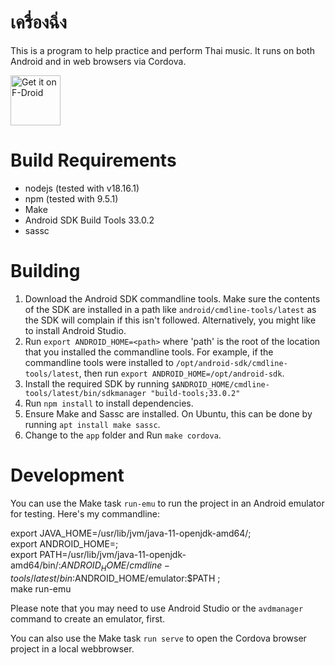 # เครื่องฉิ่ง

This is a program to help practice and perform Thai music. It runs on both Android and in web browsers via Cordova.


[<img src="https://fdroid.gitlab.io/artwork/badge/get-it-on.png"
     alt="Get it on F-Droid"
     height="80">](https://f-droid.org/packages/io.github.dlbeswick.kreuungching/)

# Build Requirements

* nodejs (tested with v18.16.1)
* npm (tested with 9.5.1)
* Make
* Android SDK Build Tools 33.0.2
* sassc

# Building

1. Download the Android SDK commandline tools. Make sure the contents of the SDK are installed in a path like `android/cmdline-tools/latest` as the SDK will complain if this isn't followed. Alternatively, you might like to install Android Studio.
1. Run `export ANDROID_HOME=<path>` where 'path' is the root of the location that you installed the commandline tools. For example, if the commandline tools were installed to `/opt/android-sdk/cmdline-tools/latest`, then run `export ANDROID_HOME=/opt/android-sdk`.
1. Install the required SDK by running `$ANDROID_HOME/cmdline-tools/latest/bin/sdkmanager "build-tools;33.0.2"`
1. Run `npm install` to install dependencies.
1. Ensure Make and Sassc are installed. On Ubuntu, this can be done by running `apt install make sassc`.
1. Change to the `app` folder and Run `make cordova`.

# Development

You can use the Make task `run-emu` to run the project in an Android emulator for testing. Here's my commandline:

  export JAVA_HOME=/usr/lib/jvm/java-11-openjdk-amd64/; \
  export ANDROID_HOME=<your android sdk path>; \
  export PATH=/usr/lib/jvm/java-11-openjdk-amd64/bin/:$ANDROID_HOME/cmdline-tools/latest/bin:$ANDROID_HOME/emulator:$PATH ; \
  make run-emu

Please note that you may need to use Android Studio or the `avdmanager` command to create an emulator, first.

You can also use the Make task `run serve` to open the Cordova browser project in a local webbrowser.
